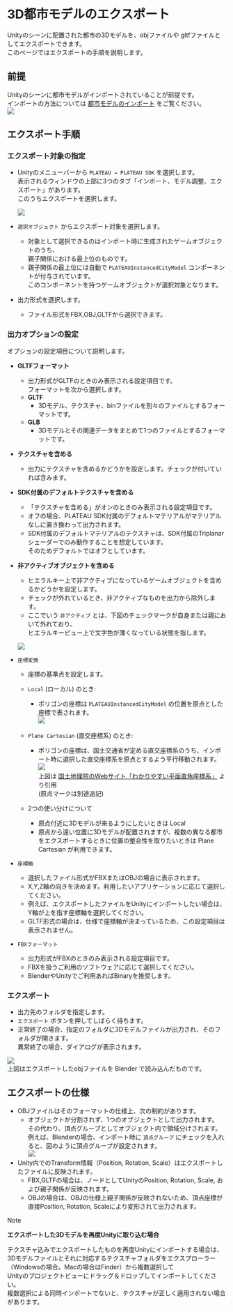 ﻿# 3D都市モデルのエクスポート
Unityのシーンに配置された都市の3Dモデルを、objファイルや gltfファイルとしてエクスポートできます。  
このページではエクスポートの手順を説明します。

## 前提
Unityのシーンに都市モデルがインポートされていることが前提です。  
インポートの方法については [都市モデルのインポート](ImportCityModels.md) をご覧ください。  
![](../resources/manual/exportCityModels/importedCity.png)

## エクスポート手順
### エクスポート対象の指定
- Unityのメニューバーから `PLATEAU → PLATEAU SDK` を選択します。   
  表示されるウィンドウの上部に3つのタブ「インポート、モデル調整、エクスポート」があります。  
  このうちエクスポートを選択します。  
    
  ![](../resources/manual/exportCityModels/exportWindow.png)
    
- `選択オブジェクト` からエクスポート対象を選択します。
  - 対象として選択できるのはインポート時に生成されたゲームオブジェクトのうち、  
    親子関係における最上位のものです。
  - 親子関係の最上位には自動で `PLATEAUInstancedCityModel` コンポーネントが付与されています。  
    このコンポーネントを持つゲームオブジェクトが選択対象となります。
- 出力形式を選択します。
  - ファイル形式をFBX,OBJ,GLTFから選択できます。

### 出力オプションの設定

オプションの設定項目について説明します。

- **GLTFフォーマット**

  - 出力形式がGLTFのときのみ表示される設定項目です。  
    フォーマットを次から選択します。
  - **GLTF**
    - 3Dモデル、テクスチャ、binファイルを別々のファイルとするフォーマットです。 
  - **GLB**
    - 3Dモデルとその関連データをまとめて1つのファイルとするフォーマットです。
    
- **テクスチャを含める**
  - 出力にテクスチャを含めるかどうかを設定します。チェックが付いていれば含みます。

- **SDK付属のデフォルトテクスチャを含める**
  - 「テクスチャを含める」がオンのときのみ表示される設定項目です。
  - オフの場合、PLATEAU SDK付属のデフォルトマテリアルがマテリアルなしに置き換わって出力されます。
  - SDK付属のデフォルトマテリアルのテクスチャは、SDK付属のTriplanarシェーダーでのみ動作することを想定しています。  
    そのためデフォルトではオフとしています。
  
- **非アクティブオブジェクトを含める**

  - ヒエラルキー上で非アクティブになっているゲームオブジェクトを含めるかどうかを設定します。
  - チェックが外れているとき、非アクティブなものを出力から除外します。
  - ここでいう `非アクティブ` とは、下図のチェックマークが自身または親において外れており、  
    ヒエラルキービュー上で文字色が薄くなっている状態を指します。  
    
  ![](../resources/manual/exportCityModels/disabledObj.png)  
    
- `座標変換`
  - 座標の基準点を設定します。
  - `Local` (ローカル) のとき:
    - ポリゴンの座標は `PLATEAUInstancedCityModel` の位置を原点とした座標で表されます。  
      ![](../resources/manual/exportCityModels/exportLocalCoord.png)
      
  - `Plane Cartesian` (直交座標系) のとき: 
    - ポリゴンの座標は、国土交通省が定める直交座標系のうち、インポート時に選択した直交座標系を原点とするよう平行移動されます。  
      ![](../resources/manual/exportCityModels/japanCoordinateSystem.png)  
      上図は [国土地理院のWebサイト「わかりやすい平面直角座標系」](https://www.gsi.go.jp/sokuchikijun/jpc.html) より引用  
      (原点マークは別途追記)
  - 2つの使い分けについて
    - 原点付近に3Dモデルが来るようにしたいときは Local
    - 原点から遠い位置に3Dモデルが配置されますが、複数の異なる都市をエクスポートするときに位置の整合性を取りたいときは Plane Cartesian が利用できます。
- `座標軸`
  - 選択したファイル形式がFBXまたはOBJの場合に表示されます。
  - X,Y,Z軸の向きを決めます。利用したいアプリケーションに応じて選択してください。
  - 例えば、エクスポートしたファイルをUnityにインポートしたい場合は、Y軸が上を指す座標軸を選択してください。
  - GLTF形式の場合は、仕様で座標軸が決まっているため、この設定項目は表示されません。



- `FBXフォーマット`
  - 出力形式がFBXのときのみ表示される設定項目です。
  - FBXを扱うご利用のソフトウェアに応じて選択してください。
  - BlenderやUnityでご利用あればBinaryを推奨します。

### エクスポート
- 出力先のフォルダを指定します。
- `エクスポート` ボタンを押してしばらく待ちます。
- 正常終了の場合、指定のフォルダに3Dモデルファイルが出力され、そのフォルダが開きます。  
  異常終了の場合、ダイアログが表示されます。

![](../resources/manual/exportCityModels/tokyoBlender.png)  
上図はエクスポートしたobjファイルを Blender で読み込んだものです。

## エクスポートの仕様
- OBJファイルはそのフォーマットの仕様上、次の制約があります。  
  - オブジェクトが分割されず、1つのオブジェクトとして出力されます。  
    その代わり、頂点グループとしてオブジェクト内で領域分けされます。  
    例えば、Blenderの場合、インポート時に `頂点グループ` にチェックを入れると、図のように頂点グループが設定されます。  
    ![](../resources/manual/exportCityModels/blenderVertexGroup.png)
- Unity内でのTransform情報（Position, Rotation, Scale）はエクスポートしたファイルに反映されます。
  - FBX,GLTFの場合は、ノードとしてUnityのPosition, Rotation, Scale, および親子関係が反映されます。
  - OBJの場合は、OBJの仕様上親子関係が反映されないため、頂点座標が直接Position, Rotation, Scaleにより変形されて出力されます。

>[!NOTE]
> **エクスポートした3Dモデルを再度Unityに取り込む場合**  
>  
> テクスチャ込みでエクスポートしたものを再度Unityにインポートする場合は、  
> 3Dモデルファイルとそれに対応するテクスチャフォルダをエクスプローラー（Windowsの場合。Macの場合はFinder）から複数選択して  
> Unityのプロジェクトビューにドラッグ＆ドロップしてインポートしてください。  
> 複数選択による同時インポートでないと、テクスチャが正しく適用されない場合があります。
